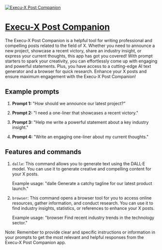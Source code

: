 [![Execu-X Post Companion](https://files.oaiusercontent.com/file-Fv8nzUAjJ9IcdLFt6oRcrIXU?se=2123-10-17T17%3A17%3A21Z&sp=r&sv=2021-08-06&sr=b&rscc=max-age%3D31536000%2C%20immutable&rscd=attachment%3B%20filename%3D6ece5193-efce-4f24-9272-eb044750b303.png&sig=swepmxpQHoNbQWYiSMrSvx3Rb39by1efwpl6MEMTc/E%3D)](https://chat.openai.com/g/g-3wv1Wj3Rg-execu-x-post-companion)

# [Execu-X Post Companion](https://chat.openai.com/g/g-3wv1Wj3Rg-execu-x-post-companion)

The Execu-X Post Companion is a helpful tool for writing professional and compelling posts related to the field of X. Whether you need to announce a new project, showcase a recent victory, share an industry insight, or express your current thoughts, this app has got you covered! With prompt starters to spark your creativity, you can effortlessly come up with engaging and powerful statements. Plus, you have access to a cutting-edge AI text generator and a browser for quick research. Enhance your X posts and ensure maximum engagement with the Execu-X Post Companion!

## Example prompts

1. **Prompt 1:** "How should we announce our latest project?"

2. **Prompt 2:** "I need a one-liner that showcases a recent victory."

3. **Prompt 3:** "Help me write a powerful statement about a key industry insight."

4. **Prompt 4:** "Write an engaging one-liner about my current thoughts."

## Features and commands

1. `dalle`: This command allows you to generate text using the DALL·E model. You can use it to generate creative and compelling content for your X posts.

    Example usage: "dalle Generate a catchy tagline for our latest product launch."

2. `browser`: This command opens a browser tool for you to access online resources, gather information, and conduct research. You can use it to find industry insights, statistics, or references to enhance your X posts.

    Example usage: "browser Find recent industry trends in the technology sector."

Note: Remember to provide clear and specific instructions or information in your prompts to get the most relevant and helpful responses from the Execu-X Post Companion app.